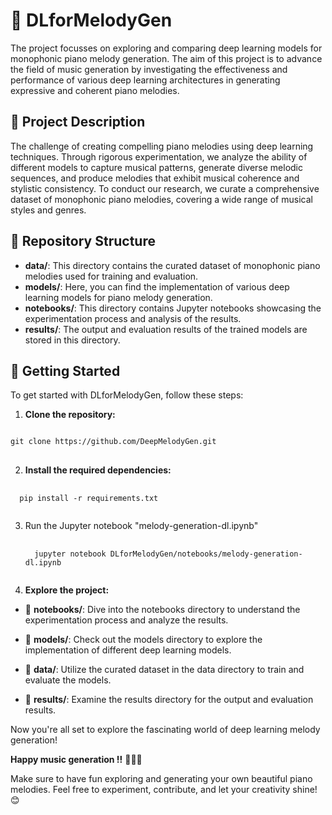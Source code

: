 # 🎵 DLforMelodyGen
The project focusses on exploring and comparing deep learning models for monophonic piano melody generation. The aim of this project is to advance the field of music generation by investigating the effectiveness and performance of various deep learning architectures in generating expressive and coherent piano melodies.

## 📝 Project Description
The challenge of creating compelling piano melodies using deep learning techniques. Through rigorous experimentation, we analyze the ability of different models to capture musical patterns, generate diverse melodic sequences, and produce melodies that exhibit musical coherence and stylistic consistency. To conduct our research, we curate a comprehensive dataset of monophonic piano melodies, covering a wide range of musical styles and genres.

## 📁 Repository Structure
 - **data/**: This directory contains the curated dataset of monophonic piano melodies used for training and evaluation.
 - **models/**: Here, you can find the implementation of various deep learning models for piano melody generation.
 - **notebooks/**: This directory contains Jupyter notebooks showcasing the experimentation process and analysis of the results.
 - **results/**: The output and evaluation results of the trained models are stored in this directory.

## 🚀 Getting Started

To get started with DLforMelodyGen, follow these steps:

1. **Clone the repository:**  
<pre>
<code>
git clone https://github.com/DeepMelodyGen.git
</code>
</pre>

2. **Install the required dependencies:**
<pre>
 <code>
  pip install -r requirements.txt
 </code>
</pre>

3. Run the Jupyter notebook "melody-generation-dl.ipynb"
   <pre>
    <code>
     jupyter notebook DLforMelodyGen/notebooks/melody-generation-dl.ipynb
    </code>
   </pre>
4. **Explore the project:**

- 📂 **notebooks/**: Dive into the notebooks directory to understand the experimentation process and analyze the results.

- 📂 **models/**: Check out the models directory to explore the implementation of different deep learning models.

- 📂 **data/**: Utilize the curated dataset in the data directory to train and evaluate the models.

- 📂 **results/**: Examine the results directory for the output and evaluation results.


Now you're all set to explore the fascinating world of deep learning melody generation!

**Happy music generation !!** 🎹🎶🎵

Make sure to have fun exploring and generating your own beautiful piano melodies. Feel free to experiment, contribute, and let your creativity shine! 😊
